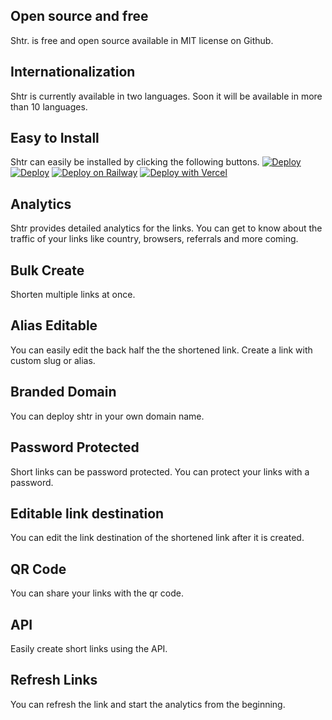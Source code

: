 ## Open source and free

Shtr. is free and open source available in MIT license on Github.

## Internationalization

Shtr is currently available in two languages. Soon it will be available in more than 10 languages.

## Easy to Install

Shtr can easily be installed by clicking the following buttons.
[![Deploy](https://www.netlify.com/img/deploy/button.svg)](https://app.netlify.com/start/deploy?repository=https://github.com/projectashik/shtr)
[![Deploy](https://www.herokucdn.com/deploy/button.svg)](https://heroku.com/deploy?template=https://github.com/projectashik/shtr)
[![Deploy on Railway](https://railway.app/button.svg)](https://railway.app/new/template?template=https%3A%2F%2Fgithub.com%2Fprojectashik%2Fshtr&plugins=postgresql&referralCode=dZNXiZ)
[![Deploy with Vercel](https://vercel.com/button)](https://vercel.com/new/clone?repository-url=https%3A%2F%2Fgithub.com%2Fprojectashik%2Fshtr&env=DATABASE_URL,HASH_SALT)

## Analytics

Shtr provides detailed analytics for the links. You can get to know about the traffic of your links like country, browsers, referrals and more coming.

## Bulk Create

Shorten multiple links at once.

## Alias Editable

You can easily edit the back half the the shortened link. Create a link with custom slug or alias.

## Branded Domain

You can deploy shtr in your own domain name.

## Password Protected

Short links can be password protected. You can protect your links with a password.

## Editable link destination

You can edit the link destination of the shortened link after it is created.

## QR Code

You can share your links with the qr code.

## API

Easily create short links using the API.

## Refresh Links

You can refresh the link and start the analytics from the beginning.
